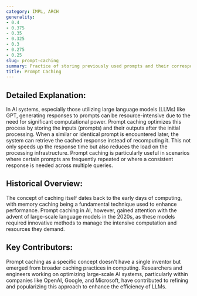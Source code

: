 ```yaml
---
category: IMPL, ARCH
generality:
- 0.4
- 0.375
- 0.35
- 0.325
- 0.3
- 0.275
- 0.25
slug: prompt-caching
summary: Practice of storing previously used prompts and their corresponding AI-generated outputs to improve efficiency and reduce computational costs in AI systems.
title: Prompt Caching
---
```


## Detailed Explanation:
In AI systems, especially those utilizing large language models (LLMs) like GPT, generating responses to prompts can be resource-intensive due to the need for significant computational power. Prompt caching optimizes this process by storing the inputs (prompts) and their outputs after the initial processing. When a similar or identical prompt is encountered later, the system can retrieve the cached response instead of recomputing it. This not only speeds up the response time but also reduces the load on the processing infrastructure. Prompt caching is particularly useful in scenarios where certain prompts are frequently repeated or where a consistent response is needed across multiple queries.

## Historical Overview:
The concept of caching itself dates back to the early days of computing, with memory caching being a fundamental technique used to enhance performance. Prompt caching in AI, however, gained attention with the advent of large-scale language models in the 2020s, as these models required innovative methods to manage the intensive computation and resources they demand.

## Key Contributors:
Prompt caching as a specific concept doesn't have a single inventor but emerged from broader caching practices in computing. Researchers and engineers working on optimizing large-scale AI systems, particularly within companies like OpenAI, Google, and Microsoft, have contributed to refining and popularizing this approach to enhance the efficiency of LLMs.